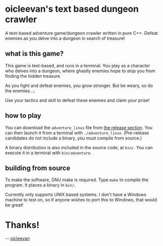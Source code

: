 # oicleevan's text based dungeon crawler

A text-based adventure game/dungeon crawler written in pure C++. Defeat enemies as you delve into a dungeon in search of treasure!

## what is this game?

This game is text-based, and runs in a terminal. You play as a character who delves into a dungeon, where ghastly enemies hope to stop you from finding the hidden treasure.

As you fight and defeat enemies, you grow stronger. But be weary, so do the enemies...;

Use your tactics and skill to defeat these enemies and claim your prize!

## how to play

You can download the `adventure_linux` file from [the release section](https://github.com/oicleevan/text-dungeon-adventure/releases/). You can then launch it from a terminal with `./adventure_linux`. (Pre-release candidates do not include a binary, you must compile from source.)

A binary distribution is also included in the source code, at `bin/`. You can execute it in a terminal with `bin/adventure`. 

## building from source

To make the software, GNU make is required. Type `make` to compile the program. It places a binary in `bin/`.

Currently only supports UNIX based systems. I don't have a Windows machine to test on, so if anyone wishes to port this to Windows, that would be great!

# Thanks!

-- [oicleevan](https://oicleevan.xyz)
